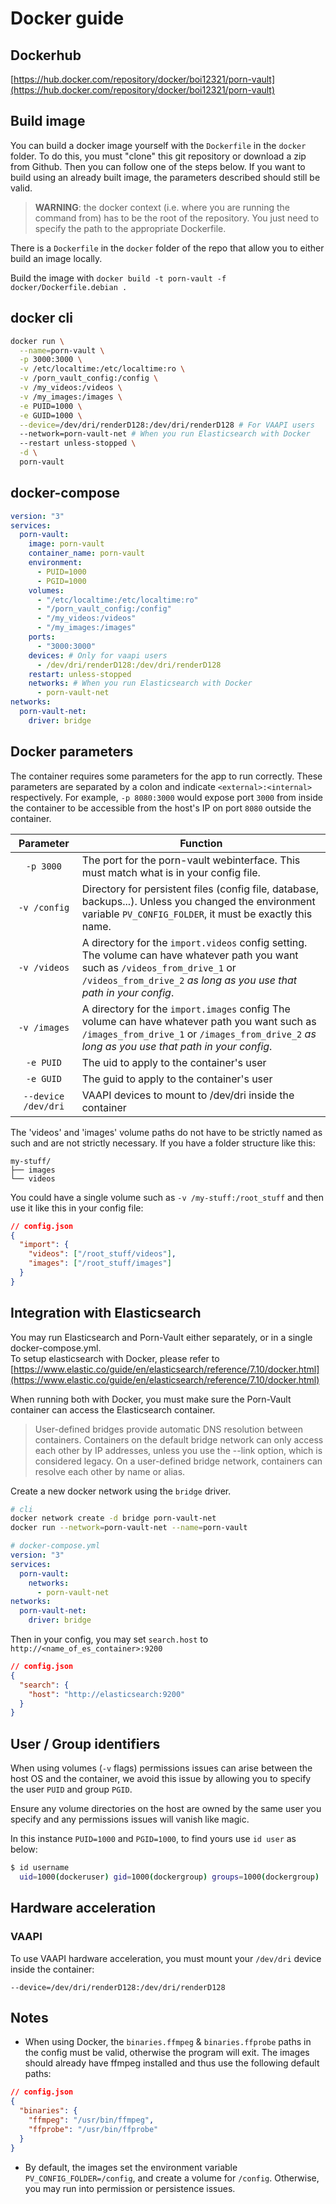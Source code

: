 # Docker guide

## Dockerhub

[https://hub.docker.com/repository/docker/boi12321/porn-vault](https://hub.docker.com/repository/docker/boi12321/porn-vault)

## Build image

You can build a docker image yourself with the `Dockerfile` in the `docker` folder. To do this, you must "clone" this git repository or download a zip from Github. Then you can follow one of the steps below.
If you want to build using an already built image, the parameters described should still be valid.

> **WARNING**: the docker context (i.e. where you are running the command from) has to be the root of the repository. You just need to specify the path to the appropriate Dockerfile.

There is a `Dockerfile` in the `docker` folder of the repo that allow you to either build an image locally.

Build the image with `docker build -t porn-vault -f docker/Dockerfile.debian .`

## docker cli

```bash
docker run \
  --name=porn-vault \
  -p 3000:3000 \
  -v /etc/localtime:/etc/localtime:ro \
  -v /porn_vault_config:/config \
  -v /my_videos:/videos \
  -v /my_images:/images \
  -e PUID=1000 \
  -e GUID=1000 \
  --device=/dev/dri/renderD128:/dev/dri/renderD128 # For VAAPI users
  --network=porn-vault-net # When you run Elasticsearch with Docker
  --restart unless-stopped \
  -d \
  porn-vault
```

## docker-compose

```yml
version: "3"
services:
  porn-vault:
    image: porn-vault
    container_name: porn-vault
    environment:
      - PUID=1000
      - PGID=1000
    volumes:
      - "/etc/localtime:/etc/localtime:ro"
      - "/porn_vault_config:/config"
      - "/my_videos:/videos"
      - "/my_images:/images"
    ports:
      - "3000:3000"
    devices: # Only for vaapi users
      - /dev/dri/renderD128:/dev/dri/renderD128
    restart: unless-stopped
    networks: # When you run Elasticsearch with Docker
      - porn-vault-net
networks:
  porn-vault-net:
    driver: bridge
```

## Docker parameters

The container requires some parameters for the app to run correctly. These parameters are separated by a colon and indicate `<external>:<internal>` respectively. For example, `-p 8080:3000` would expose port `3000` from inside the container to be accessible from the host's IP on port `8080` outside the container.

|      Parameter      | Function                                                                                                                                                                                               |
| :-----------------: | ------------------------------------------------------------------------------------------------------------------------------------------------------------------------------------------------------ |
|      `-p 3000`      | The port for the porn-vault webinterface. This must match what is in your config file.                                                                                                                 |
|    `-v /config`     | Directory for persistent files (config file, database, backups...). Unless you changed the environment variable `PV_CONFIG_FOLDER`, it must be exactly this name.                                      |
|    `-v /videos`     | A directory for the `import.videos` config setting. The volume can have whatever path you want such as `/videos_from_drive_1` or `/videos_from_drive_2` _as long as you use that path in your config_. |
|    `-v /images`     | A directory for the `import.images` config The volume can have whatever path you want such as `/images_from_drive_1` or `/images_from_drive_2` _as long as you use that path in your config_.          |
|      `-e PUID`      | The uid to apply to the container's user                                                                                                                                                               |
|      `-e GUID`      | The guid to apply to the container's user                                                                                                                                                              |
| `--device /dev/dri` | VAAPI devices to mount to /dev/dri inside the container                                                                                                                                                |

The 'videos' and 'images' volume paths do not have to be strictly named as such and are not strictly necessary. If you have a folder structure like this:

```
my-stuff/
├── images
└── videos
```

You could have a single volume such as `-v /my-stuff:/root_stuff` and then use it like this in your config file:

```json
// config.json
{
  "import": {
    "videos": ["/root_stuff/videos"],
    "images": ["/root_stuff/images"]
  }
}
```

## Integration with Elasticsearch

You may run Elasticsearch and Porn-Vault either separately, or in a single docker-compose.yml.  
To setup elasticsearch with Docker, please refer to [https://www.elastic.co/guide/en/elasticsearch/reference/7.10/docker.html](https://www.elastic.co/guide/en/elasticsearch/reference/7.10/docker.html)

When running both with Docker, you must make sure the Porn-Vault container can access the Elasticsearch container.

> User-defined bridges provide automatic DNS resolution between containers.
> Containers on the default bridge network can only access each other by IP addresses, unless you use the --link option, which is considered legacy. On a user-defined bridge network, containers can resolve each other by name or alias.

Create a new docker network using the `bridge` driver.

```bash
# cli
docker network create -d bridge porn-vault-net
docker run --network=porn-vault-net --name=porn-vault
```

```yml
# docker-compose.yml
version: "3"
services:
  porn-vault:
    networks:
      - porn-vault-net
networks:
  porn-vault-net:
    driver: bridge
```

Then in your config, you may set `search.host` to `http://<name_of_es_container>:9200`

```json
// config.json
{
  "search": {
    "host": "http://elasticsearch:9200"
  }
}
```

## User / Group identifiers

When using volumes (`-v` flags) permissions issues can arise between the host OS and the container, we avoid this issue by allowing you to specify the user `PUID` and group `PGID`.

Ensure any volume directories on the host are owned by the same user you specify and any permissions issues will vanish like magic.

In this instance `PUID=1000` and `PGID=1000`, to find yours use `id user` as below:

```bash
$ id username
  uid=1000(dockeruser) gid=1000(dockergroup) groups=1000(dockergroup)
```

## Hardware acceleration

### VAAPI

To use VAAPI hardware acceleration, you must mount your `/dev/dri` device inside the container:

```
--device=/dev/dri/renderD128:/dev/dri/renderD128
```

## Notes

- When using Docker, the `binaries.ffmpeg` & `binaries.ffprobe` paths in the config must be valid, otherwise the program will exit. The images should already have ffmpeg installed and thus use the following default paths:

```json
// config.json
{
  "binaries": {
    "ffmpeg": "/usr/bin/ffmpeg",
    "ffprobe": "/usr/bin/ffprobe"
  }
}
```

- By default, the images set the environment variable `PV_CONFIG_FOLDER=/config`, and create a volume for `/config`. Otherwise, you may run into permission or persistence issues.
